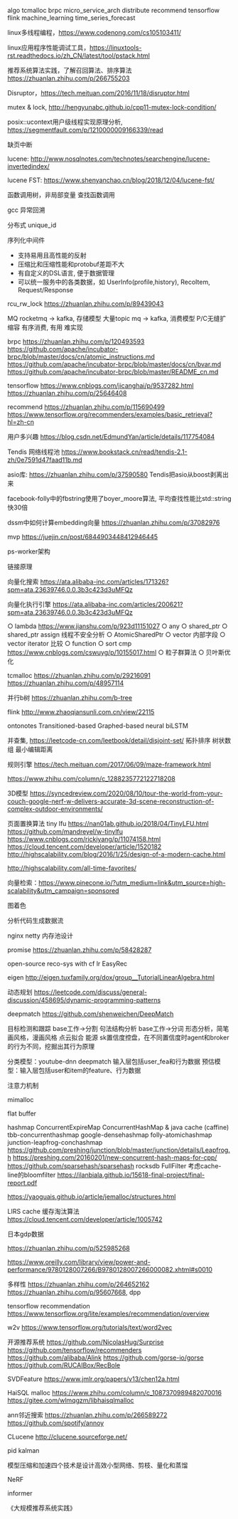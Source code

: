 algo tcmalloc
brpc micro_service_arch distribute
recommend tensorflow flink
machine_learning time_series_forecast

linux多线程编程，https://www.codenong.com/cs105103411/

linux应用程序性能调试工具，https://linuxtools-rst.readthedocs.io/zh_CN/latest/tool/pstack.html

推荐系统算法实践，了解召回算法、排序算法
https://zhuanlan.zhihu.com/p/266755203

Disruptor，https://tech.meituan.com/2016/11/18/disruptor.html

mutex & lock, http://hengyunabc.github.io/cpp11-mutex-lock-condition/

posix::ucontext用户级线程实现原理分析, https://segmentfault.com/p/1210000009166339/read

缺页中断

lucene: http://www.nosqlnotes.com/technotes/searchengine/lucene-invertedindex/

lucene FST: https://www.shenyanchao.cn/blog/2018/12/04/lucene-fst/

函数调用树，非局部变量
查找函数调用

gcc 异常回溯

分布式 unique_id

序列化中间件
- 支持易用且高性能的反射
- 压缩比和压缩性能和protobuf差距不大
- 有自定义的DSL语言, 便于数据管理
- 可以统一服务中的各类数据，如 UserInfo(profile,history), RecoItem, Request/Response

rcu_rw_lock
https://zhuanlan.zhihu.com/p/89439043

MQ
rocketmq -> kafka, 存储模型 大量topic
mq -> kafka, 消费模型 P/C无缝扩缩容
有序消费, 有用 难实现

brpc
https://zhuanlan.zhihu.com/p/120493593
https://github.com/apache/incubator-brpc/blob/master/docs/cn/atomic_instructions.md
https://github.com/apache/incubator-brpc/blob/master/docs/cn/bvar.md
https://github.com/apache/incubator-brpc/blob/master/README_cn.md

tensorflow
https://www.cnblogs.com/jicanghai/p/9537282.html
https://zhuanlan.zhihu.com/p/25646408

recommend
https://zhuanlan.zhihu.com/p/115690499
https://www.tensorflow.org/recommenders/examples/basic_retrieval?hl=zh-cn

用户多兴趣
https://blog.csdn.net/EdmundYan/article/details/117754084

Tendis 网络线程池
https://www.bookstack.cn/read/tendis-2.1-zh/0e7591d47faad11b.md

asio库: https://zhuanlan.zhihu.com/p/37590580
Tendis把asio从boost剥离出来

facebook-folly中的fbstring使用了boyer_moore算法, 平均查找性能比std::string快30倍

dssm中如何计算embedding向量
https://zhuanlan.zhihu.com/p/37082976

mvp
https://juejin.cn/post/6844903448412946445

ps-worker架构

链接原理

向量化搜索
https://ata.alibaba-inc.com/articles/171326?spm=ata.23639746.0.0.3b3c423d3uMFQz

向量化执行引擎
https://ata.alibaba-inc.com/articles/200621?spm=ata.23639746.0.0.3b3c423d3uMFQz

○ lambda https://www.jianshu.com/p/923d11151027
○ any
○ shared_ptr
○ shared_ptr assign 线程不安全分析
○ AtomicSharedPtr
○ vector 内部字段
○ vector iterator 比较
○ function
○ sort cmp https://www.cnblogs.com/cswuyg/p/10155017.html
○ 粒子群算法
○ 贝叶斯优化

tcmalloc
https://zhuanlan.zhihu.com/p/29216091
https://zhuanlan.zhihu.com/p/48957114

并行b树
https://zhuanlan.zhihu.com/b-tree

flink
http://www.zhaoqiansunli.com.cn/view/22115

ontonotes
Transitioned-based
Graphed-based
neural biLSTM

并查集, https://leetcode-cn.com/leetbook/detail/disjoint-set/
拓扑排序
树状数组
最小编辑距离

规则引擎
https://tech.meituan.com/2017/06/09/maze-framework.html

https://www.zhihu.com/column/c_1288235772122718208

3D模型
https://syncedreview.com/2020/08/10/tour-the-world-from-your-couch-google-nerf-w-delivers-accurate-3d-scene-reconstruction-of-complex-outdoor-environments/

页面置换算法
tiny lfu
https://nan01ab.github.io/2018/04/TinyLFU.html
https://github.com/mandreyel/w-tinylfu
https://www.cnblogs.com/rickiyang/p/11074158.html
https://cloud.tencent.com/developer/article/1520182
http://highscalability.com/blog/2016/1/25/design-of-a-modern-cache.html

http://highscalability.com/all-time-favorites/

向量检索：https://www.pinecone.io/?utm_medium=link&utm_source=high-scalability&utm_campaign=sponsored

图着色

分析代码生成数据流

nginx netty 内存池设计

promise https://zhuanlan.zhihu.com/p/58428287

open-source reco-sys with cf lr
EasyRec

eigen
http://eigen.tuxfamily.org/dox/group__TutorialLinearAlgebra.html

动态规划
https://leetcode.com/discuss/general-discussion/458695/dynamic-programming-patterns

deepmatch
https://github.com/shenweichen/DeepMatch

目标检测和跟踪 base工作->分割
句法结构分析 base工作->分词
形态分析，简笔画风格，漫画风格
点云拟合
能源
sk置信度控盘，在不同置信度时agent和broker的行为不同，挖掘出其行为原理

分类模型：youtube-dnn deepmatch 输入层包括user_fea和行为数据
预估模型：输入层包括user和item的feature、行为数据

注意力机制

mimalloc

flat buffer

hashmap
  ConcurrentExpireMap
  ConcurrentHashMap & java cache (caffine)
  tbb-concurrenthashmap google-densehashmap folly-atomichashmap junction-leapfrog-conchashmap
  https://github.com/preshing/junction/blob/master/junction/details/Leapfrog.h
  https://preshing.com/20160201/new-concurrent-hash-maps-for-cpp/
  https://github.com/sparsehash/sparsehash
  rocksdb FullFilter 考虑cache-line的bloomfilter
  https://ilanbiala.github.io/15618-final-project/final-report.pdf

https://yaoguais.github.io/article/jemalloc/structures.html

LIRS cache 缓存淘汰算法
https://cloud.tencent.com/developer/article/1005742

日本gdp数据

https://zhuanlan.zhihu.com/p/525985268

https://www.oreilly.com/library/view/power-and-performance/9780128007266/B9780128007266000082.xhtml#s0010

多样性
https://zhuanlan.zhihu.com/p/264652162
https://zhuanlan.zhihu.com/p/95607668, dpp

tensorflow recommendation
https://www.tensorflow.org/lite/examples/recommendation/overview

w2v
https://www.tensorflow.org/tutorials/text/word2vec

开源推荐系统
https://github.com/NicolasHug/Surprise
https://github.com/tensorflow/recommenders
https://github.com/alibaba/Alink
https://github.com/gorse-io/gorse
https://github.com/RUCAIBox/RecBole

SVDFeature
https://www.jmlr.org/papers/v13/chen12a.html

HaiSQL malloc
https://www.zhihu.com/column/c_1087370989482070016
https://gitee.com/wlmqgzm/libhaisqlmalloc

ann邻近搜索
https://zhuanlan.zhihu.com/p/266589272
https://github.com/spotify/annoy

CLucene
http://clucene.sourceforge.net/

pid kalman

模型压缩和加速四个技术是设计高效小型网络、剪枝、量化和蒸馏

NeRF

informer

《大规模推荐系统实践》